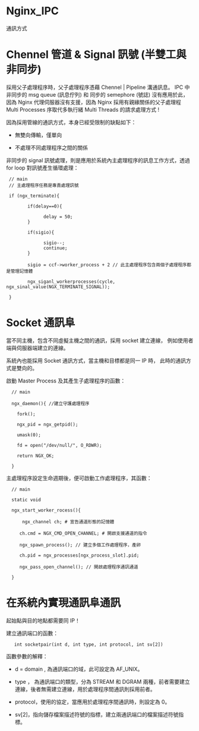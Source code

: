 # Nginx_IPC
通訊方式


# Chennel 管道 & Signal 訊號 (半雙工與非同步)

採用父子處理程序時，父子處理程序憑藉 Chennel | Pipeline 溝通訊息。
IPC 中 非同步的 msg queue (訊息佇列) 和 同步的 semephore (號誌) 沒有應用於此，因為 Nginx 代理伺服器沒有支援，因為 Nginx 採用有親緣關係的父子處理程 Multi Processes 序取代多執行緒 Multi Threads 的請求處理方式 !

因為採用管線的通訊方式，本身已經受限制的缺點如下：

* 無雙向傳輸，僅單向

* 不處理不同處理程序之間的關係

非同步的 signal 訊號處理，則是應用於系統內主處理程序的訊息工作方式，透過 for loop 對訊號產生循環處理：

     // main
     // 主處理程序任務是專責處理訊號
     
     if (ngx_terminate){
     
            if(delay==0){
            
                  delay = 50;
            }
            
            if(sigio){
            
                  sigio--;
                  continue;
            }
            
            sigio = ccf->worker_process + 2 // 此主處理程序包含兩個子處理程序都是管理記憶體
            
            ngx_siganl_workerprocesses(cycle, ngx_sinal_value(NGX_TERMINATE_SIGNAL));
            
     }


# Socket 通訊阜

當不同主機，包含不同虛擬主機之間的通訊，採用 socket 建立連線，
例如使用者端與伺服器端建立的連線。

系統內也能採用 Socket 通訊方式，當主機和目標都是同一 IP 時，
此時的通訊方式是雙向的。

啟動 Master Process 及其產生子處理程序的函數：

      // main
      
      ngx_daemon(){ //建立守護處理程序
      
        fork();
        
        ngx_pid = ngx_getpid();
        
        umask(0);
        
        fd = open("/dev/null/", O_RDWR); 
        
        return NGX_OK;
      
      }
      
主處理程序設定生命週期後，便可啟動工作處理程序，其函數：

      // main
      
      static void
      
      ngx_start_worker_rocess(){
      
          ngx_channel ch; # 宣告通道形態的記憶體
      
         ch.cmd = NGX_CMD_OPEN_CHANNEL; # 開啟支援通道的指令
      
         ngx_spawn_process(); // 建立多個工作處理程序，產卵
         
         ch.pid = ngx_processes[ngx_process_slot].pid;
         
         ngx_pass_open_channel(); // 開啟處理程序通訊通道
      
      }


# 在系統內實現通訊阜通訊

起始點與目的地點都需要同 IP！

建立通訊端口的函數：

       int socketpair(int d, int type, int protocol, int sv[2])

函數參數的解釋：

* d = domain , 為通訊端口的域，此可設定為 AF_UNIX。

* type ， 為通訊端口的類型，分為 STREAM 和 DGRAM 兩種，前者需要建立連線，後者無需建立連線，用於處理程序間通訊則採用前者。

* protocol，使用的協定，當應用於處理程序間通訊時，則設定為 0。

* sv[2]，指向儲存檔案描述符號的指標，建立兩通訊端口的檔案描述符號指標。
